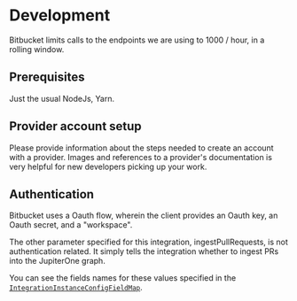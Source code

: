 # Development

Bitbucket limits calls to the endpoints we are using to 1000 / hour, in a
rolling window.

## Prerequisites

Just the usual NodeJs, Yarn.

## Provider account setup

Please provide information about the steps needed to create an account with a
provider. Images and references to a provider's documentation is very helpful
for new developers picking up your work.

## Authentication

Bitbucket uses a Oauth flow, wherein the client provides an Oauth key, an Oauth
secret, and a "workspace".

The other parameter specified for this integration, ingestPullRequests, is not
authentication related. It simply tells the integration whether to ingest PRs
into the JupiterOne graph.

You can see the fields names for these values specified in the
[`IntegrationInstanceConfigFieldMap`](../src/config.ts).
